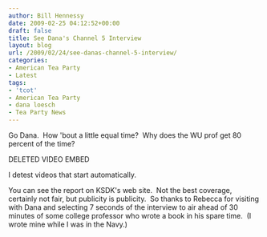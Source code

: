 ```yaml
---
author: Bill Hennessy
date: 2009-02-25 04:12:52+00:00
draft: false
title: See Dana's Channel 5 Interview
layout: blog
url: /2009/02/24/see-danas-channel-5-interview/
categories:
- American Tea Party
- Latest
tags:
- 'tcot'
- American Tea Party
- dana loesch
- Tea Party News
---
```


Go Dana.  How 'bout a little equal time?  Why does the WU prof get 80 percent of the time?

DELETED VIDEO EMBED

I detest videos that start automatically.  

You can see the report on KSDK's web site.  Not the best coverage, certainly not fair, but publicity is publicity.  So thanks to Rebecca for visiting with Dana and selecting 7 seconds of the interview to air ahead of 30 minutes of some college professor who wrote a book in his spare time.  (I wrote mine while I was in the Navy.)
